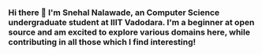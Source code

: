 ### Hi there 👋 I'm Snehal Nalawade, an Computer Science undergraduate student at IIIT Vadodara. I'm a beginner at open source and am excited to explore various domains here, while contributing in all those which I find interesting!

<!--
**Sneha-Nalawade/Sneha-Nalawade** is a ✨ _special_ ✨ repository because its `README.md` (this file) appears on your GitHub profile.

Here are some ideas to get you started:

- 🔭 I’m currently working on ...
- 🌱 I’m currently learning ...
- 👯 I’m looking to collaborate on ...
- 🤔 I’m looking for help with ...
- 💬 Ask me about ...
- 📫 How to reach me: ...
- 😄 Pronouns: ...
- ⚡ Fun fact: ...
-->
